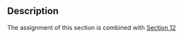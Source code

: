 ## Description
The assignment of this section is combined with [Section 12](https://github.com/xzZero/DataEng_IBM/tree/main/12%20-%20Data%20Engineering%20and%20Machine%20Learning%20using%20Spark)